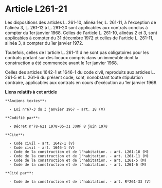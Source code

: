 # Article L261-21

Les dispositions des articles L. 261-10, alinéa 1er, L. 261-11, à l'exception de l'alinéa 3, L. 261-12 à L. 261-20 sont
applicables aux contrats conclus à compter du 1er janvier 1968. Celles de l'article L. 261-10, alinéas 2 et 3, sont
applicables à compter du 31 décembre 1972 et celles de l'article L. 261-11, alinéa 3, à compter du 1er janvier 1972.

Toutefois, celles de l'article L. 261-11 d ne sont pas obligatoires pour les contrats portant sur des locaux compris dans un
immeuble dont la construction a été commencée avant le 1er janvier 1968.

Celles des articles 1642-1 et 1646-1 du code civil, reproduits aux articles L. 261-5 et L. 261-6 du présent code, sont,
nonobstant toute stipulation contraire, applicables aux contrats en cours d'exécution au 1er janvier 1968.

**Liens relatifs à cet article**

	**Anciens textes**:

	  - Loi n°67-3 du 3 janvier 1967 - art. 18 (V)

	**Codifié par**:

	  - Décret n°78-621 1978-05-31 JORF 8 juin 1978

	**Cite**:

	  - Code civil - art. 1642-1 (V)
	  - Code civil - art. 1646-1 (V)
	  - Code de la construction et de l'habitation. - art. L261-10 (M)
	  - Code de la construction et de l'habitation. - art. L261-11 (M)
	  - Code de la construction et de l'habitation. - art. L261-5 (M)
	  - Code de la construction et de l'habitation. - art. L261-6 (M)

	**Cité par**:

	  - Code de la construction et de l'habitation. - art. R*261-33 (V)
